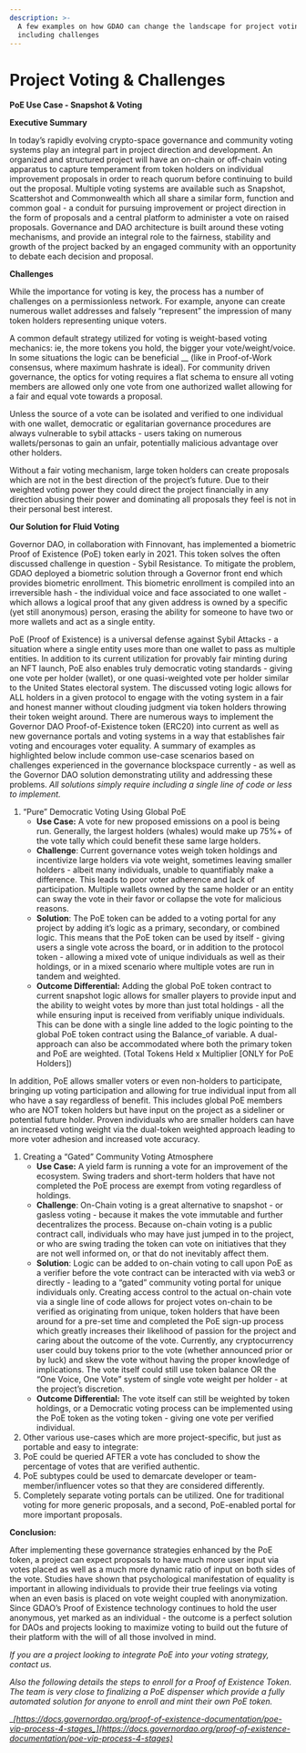 ```yaml
---
description: >-
  A few examples on how GDAO can change the landscape for project voting
  including challenges
---
```


# Project Voting & Challenges

**PoE Use Case - Snapshot & Voting**

**Executive Summary**

In today’s rapidly evolving crypto-space governance and community voting systems play an integral part in project direction and development. An organized and structured project will have an on-chain or off-chain voting apparatus to capture temperament from token holders on individual improvement proposals in order to reach quorum before continuing to build out the proposal. Multiple voting systems are available such as Snapshot, Scattershot and Commonwealth which all share a similar form, function and common goal - a conduit for pursuing improvement or project direction in the form of proposals and a central platform to administer a vote on raised proposals. Governance and DAO architecture is built around these voting mechanisms, and provide an integral role to the fairness, stability and growth of the project backed by an engaged community with an opportunity to debate each decision and proposal.

**Challenges**

While the importance for voting is key, the process has a number of challenges on a permissionless network. For example, anyone can create numerous wallet addresses and falsely “represent” the impression of many token holders representing unique voters.

A common default strategy utilized for voting is weight-based voting mechanics: ie, the more tokens you hold, the bigger your vote/weight/voice. In some situations the logic can be beneficial __ (like in Proof-of-Work consensus, where maximum hashrate is ideal). For community driven governance, the optics for voting requires a flat schema to ensure all voting members are allowed only one vote from one authorized wallet allowing for a fair and equal vote towards a proposal.

Unless the source of a vote can be isolated and verified to one individual with one wallet, democratic or egalitarian governance procedures are always vulnerable to sybil attacks - users taking on numerous wallets/personas to gain an unfair, potentially malicious advantage over other holders.

Without a fair voting mechanism, large token holders can create proposals which are not in the best direction of the project’s future. Due to their weighted voting power they could direct the project financially in any direction abusing their power and dominating all proposals they feel is not in their personal best interest.

**Our Solution for Fluid Voting**

Governor DAO, in collaboration with Finnovant, has implemented a biometric Proof of Existence (PoE) token early in 2021. This token solves the often discussed challenge in question - Sybil Resistance. To mitigate the problem, GDAO deployed a biometric solution through a Governor front end which provides biometric enrollment. This biometric enrollment is compiled into an irreversible hash - the individual voice and face associated to one wallet - which allows a logical proof that any given address is owned by a specific (yet still anonymous) person, erasing the ability for someone to have two or more wallets and act as a single entity.

PoE (Proof of Existence) is a universal defense against Sybil Attacks - a situation where a single entity uses more than one wallet to pass as multiple entities. In addition to its current utilization for provably fair minting during an NFT launch, PoE also enables truly democratic voting standards - giving one vote per holder (wallet), or one quasi-weighted vote per holder similar to the United States electoral system. The discussed voting logic allows for ALL holders in a given protocol to engage with the voting system in a fair and honest manner without clouding judgment via token holders throwing their token weight around. There are numerous ways to implement the Governor DAO Proof-of-Existence token (ERC20) into current as well as new governance portals and voting systems in a way that establishes fair voting and encourages voter equality. A summary of examples as highlighted below include common use-case scenarios based on challenges experienced in the governance blockspace currently - as well as the Governor DAO solution demonstrating utility and addressing these problems. _All solutions simply require_ _including a single line of code or less to implement._

1. “Pure” Democratic Voting Using Global PoE
   * **Use Case:** A vote for new proposed emissions on a pool is being run. Generally, the largest holders (whales) would make up 75%+ of the vote tally which could benefit these same large holders.
   * **Challenge**: Current governance votes weigh token holdings and incentivize large holders via vote weight, sometimes leaving smaller holders - albeit many individuals, unable to quantifiably make a difference. This leads to poor voter adherence and lack of participation. Multiple wallets owned by the same holder or an entity can sway the vote in their favor or collapse the vote for malicious reasons.
   * **Solution**: The PoE token can be added to a voting portal for any project by adding it’s logic as a primary, secondary, or combined logic. This means that the PoE token can be used by itself - giving users a single vote across the board, or in addition to the protocol token - allowing a mixed vote of unique individuals as well as their holdings, or in a mixed scenario where multiple votes are run in tandem and weighted.
   * **Outcome Differential:** Adding the global PoE token contract to current snapshot logic allows for smaller players to provide input and the ability to weight votes by more than just total holdings - all the while ensuring input is received from verifiably unique individuals. This can be done with a single line added to the logic pointing to the global PoE token contract using the Balance\_of variable. A dual-approach can also be accommodated where both the primary token and PoE are weighted. (Total Tokens Held x Multiplier \[ONLY for PoE Holders])

In addition, PoE allows smaller voters or even non-holders to participate, bringing up voting participation and allowing for true individual input from all who have a say regardless of benefit. This includes global PoE members who are NOT token holders but have input on the project as a sideliner or potential future holder. Proven individuals who are smaller holders can have an increased voting weight via the dual-token weighted approach leading to more voter adhesion and increased vote accuracy.

1. Creating a “Gated” Community Voting Atmosphere
   * **Use Case:** A yield farm is running a vote for an improvement of the ecosystem. Swing traders and short-term holders that have not completed the PoE process are exempt from voting regardless of holdings.
   * **Challenge**: On-Chain voting is a great alternative to snapshot - or gasless voting - because it makes the vote immutable and further decentralizes the process. Because on-chain voting is a public contract call, individuals who may have just jumped in to the project, or who are swing trading the token can vote on initiatives that they are not well informed on, or that do not inevitably affect them.
   * **Solution**: Logic can be added to on-chain voting to call upon PoE as a verifier before the vote contract can be interacted with via web3 or directly - leading to a “gated” community voting portal for unique individuals only. Creating access control to the actual on-chain vote via a single line of code allows for project votes on-chain to be verified as originating from unique, token holders that have been around for a pre-set time and completed the PoE sign-up process which greatly increases their likelihood of passion for the project and caring about the outcome of the vote. Currently, any cryptocurrency user could buy tokens prior to the vote (whether announced prior or by luck) and skew the vote without having the proper knowledge of implications. The vote itself could still use token balance OR the “One Voice, One Vote” system of single vote weight per holder - at the project’s discretion.
   * **Outcome Differential:** The vote itself can still be weighted by token holdings, or a Democratic voting process can be implemented using the PoE token as the voting token - giving one vote per verified individual.
2. Other various use-cases which are more project-specific, but just as portable and easy to integrate:
3. PoE could be queried AFTER a vote has concluded to show the percentage of votes that are verified authentic.
4. PoE subtypes could be used to demarcate developer or team-member/influencer votes so that they are considered differently.
5. Completely separate voting portals can be utilized. One for traditional voting for more generic proposals, and a second, PoE-enabled portal for more important proposals.

**Conclusion:**

After implementing these governance strategies enhanced by the PoE token, a project can expect proposals to have much more user input via votes placed as well as a much more dynamic ratio of input on both sides of the vote. Studies have shown that psychological manifestation of equality is important in allowing individuals to provide their true feelings via voting when an even basis is placed on vote weight coupled with anonymization. Since GDAO’s Proof of Existence technology continues to hold the user anonymous, yet marked as an individual - the outcome is a perfect solution for DAOs and projects looking to maximize voting to build out the future of their platform with the will of all those involved in mind.

_If you are a project looking to integrate PoE into your voting strategy, contact us._

_Also the following details the steps to enroll for a Proof of Existence Token. The team is very close to finalizing a PoE dispenser which provide a fully automated solution for anyone to enroll and mint their own PoE token._

__[_https://docs.governordao.org/proof-of-existence-documentation/poe-vip-process-4-stages_](https://docs.governordao.org/proof-of-existence-documentation/poe-vip-process-4-stages)__
